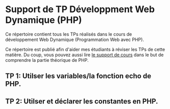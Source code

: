 # Support de TP Développment Web Dynamique (PHP)

Ce répertoire contient tous les TPs réalisés dans le cours de développement Web Dynamique (Programmation Web avec PHP).

Ce répertoire est publié afin d'aider mes étudiants à réviser les TPs de cette matière. Du coup, vous pouvez aussi lire [le support de cours](https://fr.slideshare.net/adieng/php1-les-fondamentaux?fbclid=IwAR1MrLmq2x9TT40JgVZRmQmb_lTVLsLTSWlucPELtSCEN5Fz_9p2Sheicv4) dans le but de comprendre la partie théorique de PHP. 

## TP 1: Utilser les variables/la fonction echo de PHP.
## TP 2: Utilser et déclarer les constantes en PHP.


